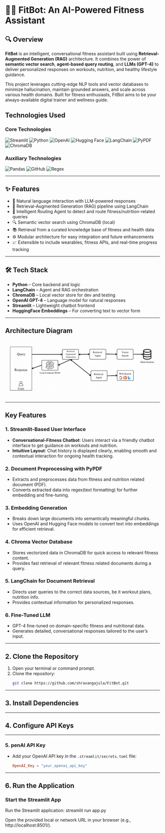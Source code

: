 # 🏋️‍♂️ FitBot: An AI-Powered Fitness Assistant

## 🔍 Overview

**FitBot** is an intelligent, conversational fitness assistant built using **Retrieval-Augmented Generation (RAG)** architecture. It combines the power of **semantic vector search**, **agent-based query routing**, and **LLMs (GPT-4)** to deliver personalized responses on workouts, nutrition, and healthy lifestyle guidance.

This project leverages cutting-edge NLP tools and vector databases to minimize hallucination, maintain grounded answers, and scale across various health domains. Built for fitness enthusiasts, FitBot aims to be your always-available digital trainer and wellness guide.

## **Technologies Used**

### Core Technologies
![Streamlit](https://img.shields.io/badge/Streamlit-FF4B4B?style=for-the-badge&logo=Streamlit&logoColor=white)
![Python](https://img.shields.io/badge/Python-3776AB?style=for-the-badge&logo=Python&logoColor=white)
![OpenAI](https://img.shields.io/badge/OpenAI-412991?style=for-the-badge&logo=openai&logoColor=white)
![Hugging Face](https://img.shields.io/badge/HuggingFace-005BFF?style=for-the-badge&logoColor=white)
![LangChain](https://img.shields.io/badge/LangChain-009688?style=for-the-badge&logoColor=white)
![PyPDF](https://img.shields.io/badge/PyPDF-8C001A?style=for-the-badge&logo=adobeacrobatreader&logoColor=white)
![ChromaDB](https://img.shields.io/badge/ChromaDB-FFB219?style=for-the-badge&logo=adobeacrobatreader&logoColor=white)

### Auxiliary Technologies
![Pandas](https://img.shields.io/badge/Pandas-150458?style=for-the-badge&logo=pandas&logoColor=white)
![GitHub](https://img.shields.io/badge/GitHub-100000?style=for-the-badge&logo=github&logoColor=white)
![Regex](https://img.shields.io/badge/Regex-787878?style=for-the-badge)

---

## ✨ Features

- 💬 Natural language interaction with LLM-powered responses
- 🧠 Retrieval-Augmented Generation (RAG) pipeline using LangChain
- 🧭 Intelligent Routing Agent to detect and route fitness/nutrition-related queries
- 🔍 Semantic vector search using ChromaDB (local)
- 📚 Retrieval from a curated knowledge base of fitness and health data
- ⚙️ Modular architecture for easy integration and future enhancements
- 📈 Extensible to include wearables, fitness APIs, and real-time progress tracking

---

## 🛠️ Tech Stack

- **Python** – Core backend and logic
- **LangChain** – Agent and RAG orchestration
- **ChromaDB** – Local vector store for dev and testing
- **OpenAI GPT-4** – Language model for natural responses
- **Streamlit** – Lightweight chatbot frontend
- **HuggingFace Embeddings** – For converting text to vector form

---

## **Architecture Diagram**

![AI-Powered FitBot Architecture](https://github.com/shravangajula/FitBot/blob/main/diagrams/FitBot2.jpeg)

---

## **Key Features**

### 1. **Streamlit-Based User Interface**
- **Conversational-Fitness Chatbot**: Users interact via a friendly chatbot interface to get guidance on workouts and nutrition.
- **Intuitive Layout**: Chat history is displayed clearly, enabling smooth and contextual interaction for ongoing health tracking.

### 2. **Document Preprocessing with PyPDF**
- Extracts and preprocesses data from fitness and nutrition related document (PDF).
- Converts extracted data into regex(text formatting) for further embedding and fine-tuning.

### 3. **Embedding Generation**
- Breaks down large documents into semantically meaningful chunks.
- Uses OpenAI and Hugging Face models to convert text into embeddings for efficient retrieval.

### 4. **Chroma Vector Database**
- Stores vectorized data in ChromaDB for quick access to relevant fitness content.
- Provides fast retrieval of relevant fitness related documents during a query.

### 5. **LangChain for Document Retrieval**
- Directs user queries to the correct data sources, be it workout plans, nutrition info.
- Provides contextual information for personalized responses.

### 6. **Fine-Tuned LLM**
- GPT-4 fine-tuned on domain-specific fitness and nutritional data.
- Generates detailed, conversational responses tailored to the user’s input.

---

## **2. Clone the Repository**

1. Open your terminal or command prompt.
2. Clone the repository:
   ```bash
   git clone https://github.com/shravangajula/FitBot.git

---

## **3. Install Dependencies**

---

## **4. Configure API Keys**

---

### **5. penAI API Key**
- Add your OpenAI API key in the `.streamlit/secrets.toml` file:
   ```toml
   OpenAI_Key = "your_openai_api_key"

---

## **6. Run the Application**

### **Start the Streamlit App**
Run the Streamlit application:
   streamlit run app.py

   Open the provided local or network URL in your browser (e.g., http://localhost:8501/).
